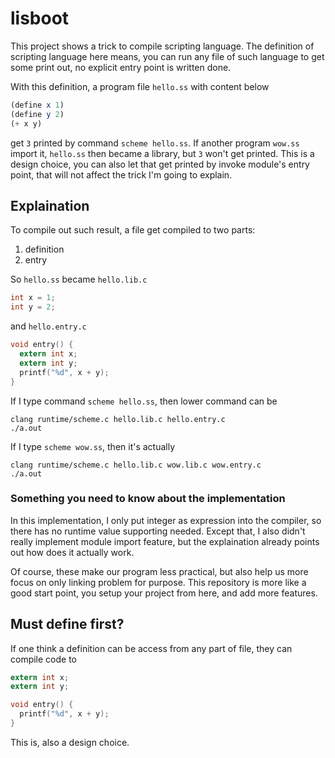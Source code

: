 # lisboot

This project shows a trick to compile scripting language. The definition of scripting language here means, you can run any file of such language to get some print out, no explicit entry point is written done.

With this definition, a program file `hello.ss` with content below

```scm
(define x 1)
(define y 2)
(+ x y)
```

get `3` printed by command `scheme hello.ss`. If another program `wow.ss` import it, `hello.ss` then became a library, but `3` won't get printed. This is a design choice, you can also let that get printed by invoke module's entry point, that will not affect the trick I'm going to explain.

## Explaination

To compile out such result, a file get compiled to two parts:

1. definition
2. entry

So `hello.ss` became `hello.lib.c`

```c
int x = 1;
int y = 2;
```

and `hello.entry.c`

```c
void entry() {
  extern int x;
  extern int y;
  printf("%d", x + y);
}
```

If I type command `scheme hello.ss`, then lower command can be

```shell
clang runtime/scheme.c hello.lib.c hello.entry.c
./a.out
```

If I type `scheme wow.ss`, then it's actually

```shell
clang runtime/scheme.c hello.lib.c wow.lib.c wow.entry.c
./a.out
```

### Something you need to know about the implementation

In this implementation, I only put integer as expression into the compiler, so there has no runtime value supporting needed. Except that, I also didn't really implement module import feature, but the explaination already points out how does it actually work.

Of course, these make our program less practical, but also help us more focus on only linking problem for purpose. This repository is more like a good start point, you setup your project from here, and add more features.

## Must define first?

If one think a definition can be access from any part of file, they can compile code to

```c
extern int x;
extern int y;

void entry() {
  printf("%d", x + y);
}
```

This is, also a design choice.
